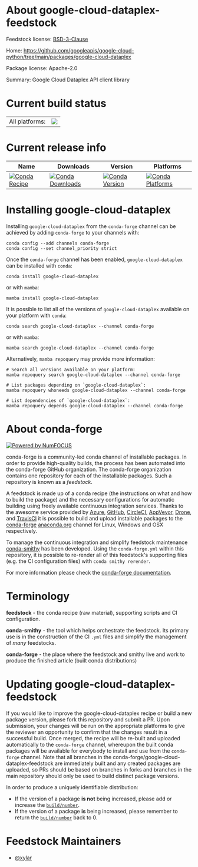 About google-cloud-dataplex-feedstock
=====================================

Feedstock license: [BSD-3-Clause](https://github.com/conda-forge/google-cloud-dataplex-feedstock/blob/main/LICENSE.txt)

Home: https://github.com/googleapis/google-cloud-python/tree/main/packages/google-cloud-dataplex

Package license: Apache-2.0

Summary: Google Cloud Dataplex API client library

Current build status
====================


<table><tr><td>All platforms:</td>
    <td>
      <a href="https://dev.azure.com/conda-forge/feedstock-builds/_build/latest?definitionId=15722&branchName=main">
        <img src="https://dev.azure.com/conda-forge/feedstock-builds/_apis/build/status/google-cloud-dataplex-feedstock?branchName=main">
      </a>
    </td>
  </tr>
</table>

Current release info
====================

| Name | Downloads | Version | Platforms |
| --- | --- | --- | --- |
| [![Conda Recipe](https://img.shields.io/badge/recipe-google--cloud--dataplex-green.svg)](https://anaconda.org/conda-forge/google-cloud-dataplex) | [![Conda Downloads](https://img.shields.io/conda/dn/conda-forge/google-cloud-dataplex.svg)](https://anaconda.org/conda-forge/google-cloud-dataplex) | [![Conda Version](https://img.shields.io/conda/vn/conda-forge/google-cloud-dataplex.svg)](https://anaconda.org/conda-forge/google-cloud-dataplex) | [![Conda Platforms](https://img.shields.io/conda/pn/conda-forge/google-cloud-dataplex.svg)](https://anaconda.org/conda-forge/google-cloud-dataplex) |

Installing google-cloud-dataplex
================================

Installing `google-cloud-dataplex` from the `conda-forge` channel can be achieved by adding `conda-forge` to your channels with:

```
conda config --add channels conda-forge
conda config --set channel_priority strict
```

Once the `conda-forge` channel has been enabled, `google-cloud-dataplex` can be installed with `conda`:

```
conda install google-cloud-dataplex
```

or with `mamba`:

```
mamba install google-cloud-dataplex
```

It is possible to list all of the versions of `google-cloud-dataplex` available on your platform with `conda`:

```
conda search google-cloud-dataplex --channel conda-forge
```

or with `mamba`:

```
mamba search google-cloud-dataplex --channel conda-forge
```

Alternatively, `mamba repoquery` may provide more information:

```
# Search all versions available on your platform:
mamba repoquery search google-cloud-dataplex --channel conda-forge

# List packages depending on `google-cloud-dataplex`:
mamba repoquery whoneeds google-cloud-dataplex --channel conda-forge

# List dependencies of `google-cloud-dataplex`:
mamba repoquery depends google-cloud-dataplex --channel conda-forge
```


About conda-forge
=================

[![Powered by
NumFOCUS](https://img.shields.io/badge/powered%20by-NumFOCUS-orange.svg?style=flat&colorA=E1523D&colorB=007D8A)](https://numfocus.org)

conda-forge is a community-led conda channel of installable packages.
In order to provide high-quality builds, the process has been automated into the
conda-forge GitHub organization. The conda-forge organization contains one repository
for each of the installable packages. Such a repository is known as a *feedstock*.

A feedstock is made up of a conda recipe (the instructions on what and how to build
the package) and the necessary configurations for automatic building using freely
available continuous integration services. Thanks to the awesome service provided by
[Azure](https://azure.microsoft.com/en-us/services/devops/), [GitHub](https://github.com/),
[CircleCI](https://circleci.com/), [AppVeyor](https://www.appveyor.com/),
[Drone](https://cloud.drone.io/welcome), and [TravisCI](https://travis-ci.com/)
it is possible to build and upload installable packages to the
[conda-forge](https://anaconda.org/conda-forge) [anaconda.org](https://anaconda.org/)
channel for Linux, Windows and OSX respectively.

To manage the continuous integration and simplify feedstock maintenance
[conda-smithy](https://github.com/conda-forge/conda-smithy) has been developed.
Using the ``conda-forge.yml`` within this repository, it is possible to re-render all of
this feedstock's supporting files (e.g. the CI configuration files) with ``conda smithy rerender``.

For more information please check the [conda-forge documentation](https://conda-forge.org/docs/).

Terminology
===========

**feedstock** - the conda recipe (raw material), supporting scripts and CI configuration.

**conda-smithy** - the tool which helps orchestrate the feedstock.
                   Its primary use is in the construction of the CI ``.yml`` files
                   and simplify the management of *many* feedstocks.

**conda-forge** - the place where the feedstock and smithy live and work to
                  produce the finished article (built conda distributions)


Updating google-cloud-dataplex-feedstock
========================================

If you would like to improve the google-cloud-dataplex recipe or build a new
package version, please fork this repository and submit a PR. Upon submission,
your changes will be run on the appropriate platforms to give the reviewer an
opportunity to confirm that the changes result in a successful build. Once
merged, the recipe will be re-built and uploaded automatically to the
`conda-forge` channel, whereupon the built conda packages will be available for
everybody to install and use from the `conda-forge` channel.
Note that all branches in the conda-forge/google-cloud-dataplex-feedstock are
immediately built and any created packages are uploaded, so PRs should be based
on branches in forks and branches in the main repository should only be used to
build distinct package versions.

In order to produce a uniquely identifiable distribution:
 * If the version of a package **is not** being increased, please add or increase
   the [``build/number``](https://docs.conda.io/projects/conda-build/en/latest/resources/define-metadata.html#build-number-and-string).
 * If the version of a package **is** being increased, please remember to return
   the [``build/number``](https://docs.conda.io/projects/conda-build/en/latest/resources/define-metadata.html#build-number-and-string)
   back to 0.

Feedstock Maintainers
=====================

* [@xylar](https://github.com/xylar/)

